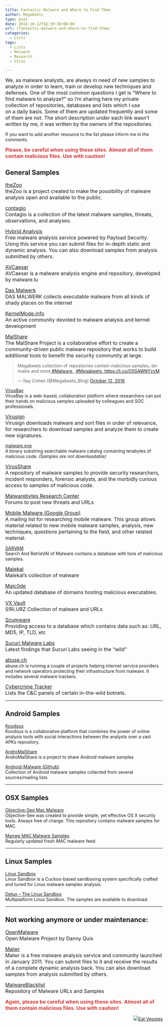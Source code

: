 ```yaml
---
title: Fantastic Malware and Where to Find Them
author: Megabeets
type: post
date: 2016-10-12T16:39:36+00:00
url: /fantastic-malware-and-where-to-find-them/
categories:
  - Lists
tags:
  - Lists
  - Malware
  - Research
  - Virus

---
```

<span style="font-size: 12pt;">We, as malware analysts, are always in need of new samples to analyze in order to learn, train or develop new techniques and defenses. One of the most common questions I get is &#8220;Where to find malware to analyze?&#8221; so I&#8217;m sharing here my private collection of repositories, databases and lists which I use on a daily basis. Some of them are updated frequently and some of them are not. The short description under each link wasn&#8217;t written by me, it was written by the owners of the repositories.</span>

If you want to add another resource to the list please inform me in the comments.

**<span style="font-size: 12pt; color: #d13b3b;">Please, be careful when using these sites. Almost all of them contain malicious files. Use with caution!</span>**

## <span class="ez-toc-section" id="General_Samples"></span>General Samples<span class="ez-toc-section-end"></span>

 <span style="font-size: 12pt;"><u><a href="https://github.com/ytisf/theZoo">theZoo</a></u></span>  
 <span style="font-size: 12pt;">theZoo is a project created to make the possibility of malware analysis open and available to the public.</span>

<span style="font-size: 12pt;"><u><a href="http://contagiodump.blogspot.com">contagio</a></u></span>  
 <span style="font-size: 12pt;">Contagio is a collection of the latest malware samples, threats, observations, and analyses.</span>

<span style="font-size: 12pt;"><u><a href="https://www.hybrid-analysis.com/">Hybrid Analysis</a></u></span>  
 <span style="font-size: 12pt;">Free malware analysis service powered by Payload Security. Using this service you can submit files for in-depth static and dynamic analysis. You can also download samples from analysis submitted by others.</span>

<span style="font-size: 12pt;"><u><a href="https://avcaesar.malware.lu/">AVCaesar</a></u></span>  
 <span style="font-size: 12pt;">AVCaesar is a malware analysis engine and repository, developed by malware.lu</span>

<span style="font-size: 12pt;"><u><a href="http://dasmalwerk.eu/">Das Malwerk</a></u></span>  
 <span style="font-size: 12pt;">DAS MALWERK collects executable malware from all kinds of shady places on the internet</span>

<span style="font-size: 12pt;"><u><a href="http://www.kernelmode.info/forum/viewforum.php?f=16">KernelMode.info</a></u></span>  
 <span style="font-size: 12pt;">An active community devoted to malware analysis and kernel development</span>

<span style="font-size: 12pt;"><u><a href="http://malshare.com/">MalShare</a></u></span>  
 <span style="font-size: 12pt;">The MalShare Project is a collaborative effort to create a community-driven public malware repository that works to build additional tools to benefit the security community at large.</span>

<blockquote class="twitter-tweet" data-lang="en">
  <p dir="ltr" lang="en">
    Megabeets collection of repositories contain malicious samples, domains and more<a href="https://twitter.com/hashtag/Malware?src=hash"> #Malware </a> <a href="https://twitter.com/hashtag/Megabeets?src=hash"> #Megabeets </a><a href="https://t.co/G5SAWNYzyM"> https://t.co/G5SAWNYzyM</a>
  </p>
  
  <p>
    — Itay Cohen (@Megabeets_Blog) <a href="https://twitter.com/Megabeets_Blog/status/786276394678366209">October 12, 2016</a>
  </p>
</blockquote>



[VirusBay][1]  
VirusBay is a web-based, collaboration platform where researchers can put their hands on malicious samples uploaded by colleagues and SOC professionals.

<span style="font-size: 12pt;"><u><a href="http://www.virusign.com/">Virusign</a></u></span>  
 <span style="font-size: 12pt;">Virusign downloads malware and sort files in order of relevance, for researchers to download samples and analyze them to create new signatures.</span>

[malware.one][2]  
A binary substring searchable malware catalog containing terabytes of malicious code. _(Samples are not downloadable)_

<span style="font-size: 12pt;"><u><a href="http://virusshare.com/">VirusShare</a></u></span>  
 <span style="font-size: 12pt;">A repository of malware samples to provide security researchers, incident responders, forensic analysts, and the morbidly curious access to samples of malicious code.</span>

<span style="font-size: 12pt;"><u><a href="https://forums.malwarebytes.org/forum/44-research-center/">Malwarebytes Research Center</a></u></span>  
 <span style="font-size: 12pt;">Forums to post new threats and URLs</span>

<span style="font-size: 12pt;"><u><a href="https://groups.google.com/forum/#!forum/mobilemalware">Mobile Malware (Google Group)</a></u></span>  
 <span style="font-size: 12pt;">A mailing list for researching mobile malware. This group allows material related to new mobile malware samples, analysis, new techniques, questions pertaining to the field, and other related material.</span>

[SARVAM][3]  
Search And RetrieVAl of Malware contains a database with tons of malicious samples.

<span style="font-size: 12pt;"><u><a href="http://malwaredb.malekal.com/">Malekal</a></u></span>  
 <span style="font-size: 12pt;">Malekal&#8217;s collection of malware</span>

<span style="font-size: 12pt;"><u><a href="http://malc0de.com/database/">Malc0de</a></u></span>  
 <span style="font-size: 12pt;">An updated database of domains hosting malicious executables.</span>

<span style="font-size: 12pt;"><u><a href="http://vxvault.net/ViriList.php">VX Vault</a></u></span>  
 <span style="font-size: 12pt;">S!Ri.URZ Collection of malware and URLs</span>

<span style="font-size: 12pt;"><u><a href="http://www.scumware.org/index.scumware">Scumware</a></u></span>  
 <span style="font-size: 12pt;">Providing access to a database which contains data such as: URL, MD5, IP, TLD, etc</span>

<span style="font-size: 12pt;"><u><a href="http://labs.sucuri.net/?malware">Sucuri Malware Labs</a></u></span>  
 <span style="font-size: 12pt;">Latest findings that Sucuri Labs seeing in the &#8220;wild&#8221;</span>

<span style="font-size: 12pt;"><u><a href="https://abuse.ch/">abuse.ch</a></u></span>  
abuse.ch is running a couple of projects helping internet service providers and network operators protecting their infrastructure from malware. It includes several malware trackers.

<span style="font-size: 12pt;"><u><a href="http://cybercrime-tracker.net/">Cybercrime Tracker</a></u></span>  
 <span style="font-size: 12pt;">Lists the C&C panels of certain in-the-wild botnets.</span>

* * *

## <span class="ez-toc-section" id="Android_Samples"></span>Android Samples<span class="ez-toc-section-end"></span>

[Koodous][4]  
Koodous is a collaborative platform that combines the power of online analysis tools with social interactions between the analysts over a vast APKs repository.

[AndroMalShare][5]  
AndroMalShare is a project to share Android malware samples

[Android-Malware (Github)][6]  
Collection of Android malware samples collected from several sources/mailing lists

* * *

## <span class="ez-toc-section" id="OSX_Samples"></span>OSX Samples<span class="ez-toc-section-end"></span>

[Objective-See Mac Malware][7]  
Objective-See was created to provide simple, yet effective OS X security tools. Always free of charge. This repository contains malware samples for MAC.

[Manwe MAC Malware Samples][8]  
Regularly updated fresh _MAC_ malware feed

* * *

## <span class="ez-toc-section" id="Linux_Samples"></span>Linux Samples<span class="ez-toc-section-end"></span>

[Linux Sandbox][9]  
Linux Sandbox is a Cuckoo-based sandboxing system specifically crafted and tuned for Linux malware samples analysis.

[Detux &#8211; The Linux Sandbox][10]  
Multiplatform Linux Sandbox. The samples are available to download.

* * *

## <span class="ez-toc-section" id="Not_working_anymore_or_under_maintenance"></span>Not working anymore or under maintenance:<span class="ez-toc-section-end"></span>

<span style="font-size: 12pt;"><u><a href="http://www.offensivecomputing.net/">OpenMalware</a></u></span>  
 <span style="font-size: 12pt;">Open Malware Project by Danny Quis</span>

<span style="font-size: 12pt;"><u><a href="https://malwr.com/">Malwr</a></u></span>  
 <span style="font-size: 12pt;">Malwr is a free malware analysis service and community launched in January 2011. You can submit files to it and receive the results of a complete dynamic analysis back. You can also download samples from analysis submitted by others.</span>

<span style="font-size: 12pt;"><u><a href="http://www.malwareblacklist.com/showMDL.php">MalwareBlacklist</a></u></span>  
 <span style="font-size: 12pt;">Repository of Malware URLs and Samples</span>

**<span style="font-size: 12pt; color: #d13b3b;">Again, please be careful when using these sites. Almost all of them contain malicious files. Use with caution!</span>**

<div class="nf-post-footer">
  <p style="text-align: right">
    <a href="https://www.megabeets.net/about.html#vegan"><img src="../uploads/megabeets_inline_logo.png" />Eat Veggies</a>
  </p>
</div>

 [1]: https://beta.virusbay.io
 [2]: https://malware.one
 [3]: http://sarvam.ece.ucsb.edu/recent
 [4]: https://koodous.com
 [5]: http://sanddroid.xjtu.edu.cn:8080
 [6]: https://github.com/ashishb/android-malware
 [7]: https://objective-see.com/malware.html
 [8]: http://macmalware.manwe.io/
 [9]: https://linux.huntingmalware.com/analysis/
 [10]: https://detux.org/index.php